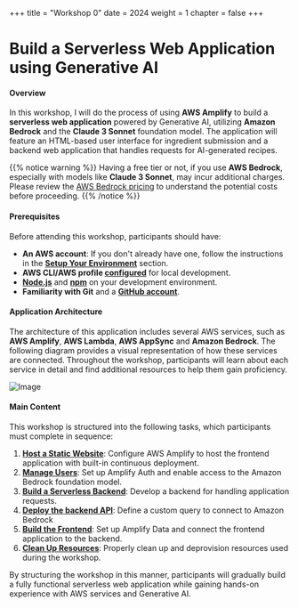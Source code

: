 +++
title = "Workshop 0"
date = 2024
weight = 1
chapter = false
+++

# Build a Serverless Web Application using Generative AI

#### Overview
In this workshop, I will do the process of using **AWS Amplify** to build a **serverless web application** powered by Generative AI, utilizing **Amazon Bedrock** and the **Claude 3 Sonnet** foundation model. The application will feature an HTML-based user interface for ingredient submission and a backend web application that handles requests for AI-generated recipes.

{{% notice warning %}}
Having a free tier or not, if you use **AWS Bedrock**, especially with models like **Claude 3 Sonnet**, may incur additional charges. Please review the [AWS Bedrock pricing](https://aws.amazon.com/bedrock/pricing/) to understand the potential costs before proceeding.
{{% /notice %}}


#### Prerequisites
Before attending this workshop, participants should have:

- **An AWS account**: If you don't already have one, follow the instructions in the **[Setup Your Environment](https://aws.amazon.com/getting-started/guides/setup-environment/)** section.
- **AWS CLI/AWS profile [configured](https://docs.amplify.aws/react/start/account-setup/)** for local development.
- **[Node.js](https://nodejs.org/en/download)** and **[npm](https://www.npmjs.com/)** on your development environment.
- **Familiarity with Git** and a **[GitHub account](https://github.com/)**.

#### Application Architecture
The architecture of this application includes several AWS services, such as **AWS Amplify**,  **AWS Lambda**, **AWS AppSync** and **Amazon Bedrock**. The following diagram provides a visual representation of how these services are connected. Throughout the workshop, participants will learn about each service in detail and find additional resources to help them gain proficiency.

![Image](/images/AWS-workshop0.drawio.png?width=30pc)

#### Main Content
This workshop is structured into the following tasks, which participants must complete in sequence:

1. **[Host a Static Website](1-host-a-static-website/)**: Configure AWS Amplify to host the frontend application with built-in continuous deployment.
2. **[Manage Users](2-manage-users/)**: Set up Amplify Auth and enable access to the Amazon Bedrock foundation model.
3. **[Build a Serverless Backend](3-build-a-serverless-backend/)**: Develop a backend for handling application requests.
4. **[Deploy the backend API](4-deploy-the-backend-api/)**: Define a custom query to connect to Amazon Bedrock
5. **[Build the Frontend](5-build-the-frontend/)**: Set up Amplify Data and connect the frontend application to the backend.
6. **[Clean Up Resources](6-clean-up-resources/)**: Properly clean up and deprovision resources used during the workshop.

By structuring the workshop in this manner, participants will gradually build a fully functional serverless web application while gaining hands-on experience with AWS services and Generative AI.


<!-- need to remove parenthesis for path in Hugo 0.88.1 for Windows-->